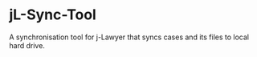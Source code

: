 # jL-Sync-Tool
A synchronisation tool for j-Lawyer that syncs cases and its files to local hard drive.
